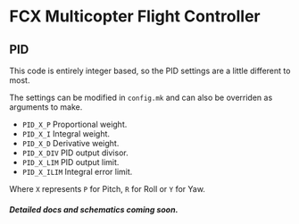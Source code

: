<!---
Copyright 2016 Julian Ingram

Licensed under the Apache License, Version 2.0 (the "License");
you may not use this file except in compliance with the License.
You may obtain a copy of the License at

    http://www.apache.org/licenses/LICENSE-2.0

Unless required by applicable law or agreed to in writing, software
distributed under the License is distributed on an "AS IS" BASIS,
WITHOUT WARRANTIES OR CONDITIONS OF ANY KIND, either express or implied.
See the License for the specific language governing permissions and
limitations under the License.
--->

# FCX Multicopter Flight Controller #

## PID ##

This code is entirely integer based, so the PID settings are a little different
to most.

The settings can be modified in `config.mk` and can also be overriden as
arguments to make.

* `PID_X_P` Proportional weight.
* `PID_X_I` Integral weight.
* `PID_X_D` Derivative weight.
* `PID_X_DIV` PID output divisor.
* `PID_X_LIM` PID output limit.
* `PID_X_ILIM` Integral error limit.

Where `X` represents `P` for Pitch, `R` for Roll or `Y` for Yaw.

##### Detailed docs and schematics coming soon. #####
